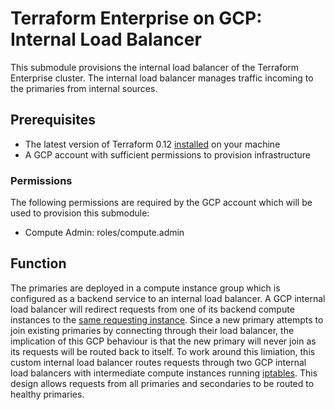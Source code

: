 # Terraform Enterprise on GCP: Internal Load Balancer

This submodule provisions the internal load balancer of the Terraform
Enterprise cluster. The internal load balancer manages traffic incoming
to the primaries from internal sources.

## Prerequisites

- The latest version of Terraform 0.12
  [installed](https://learn.hashicorp.com/terraform/getting-started/install)
  on your machine
- A GCP account with sufficient permissions to provision infrastructure

### Permissions

The following permissions are required by the GCP account which will be
used to provision this submodule:

- Compute Admin: roles/compute.admin

## Function

The primaries are deployed in a compute instance group which is
configured as a backend service to an internal load balancer. A GCP
internal load balancer will redirect requests from one of its backend
compute instances to the
[same requesting instance][test-from-backend-vms]. Since a new primary
attempts to join existing primaries by connecting through their load
balancer, the implication of this GCP behaviour is that the new primary
will never join as its requests will be routed back to itself. To work
around this limiation, this custom internal load balancer routes
requests through two GCP internal load balancers with intermediate
compute instances running [iptables]. This design allows requests from
all primaries and secondaries to be routed to healthy primaries.

[iptables]: https://en.wikipedia.org/wiki/Iptables
[test-from-backend-vms]: https://cloud.google.com/load-balancing/docs/internal/setting-up-internal#test-from-backend-vms
